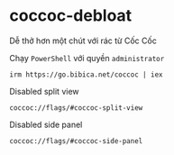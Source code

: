 # coccoc-debloat
Dễ thở hơn một chút với rác từ Cốc Cốc

Chạy `PowerShell` với quyền `administrator`
```
irm https://go.bibica.net/coccoc | iex
```
Disabled split view
```
coccoc://flags/#coccoc-split-view
```
Disabled side panel
```
coccoc://flags/#coccoc-side-panel
```
